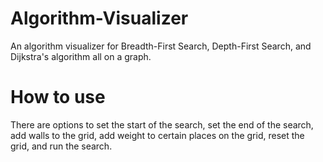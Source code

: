 # Algorithm-Visualizer

An algorithm visualizer for Breadth-First Search, Depth-First Search, and Dijkstra's algorithm all on a graph. 

# How to use

There are options to set the start of the search, set the end of the search, add walls to the grid, add weight to certain places on the grid, reset the grid, and run the search.

